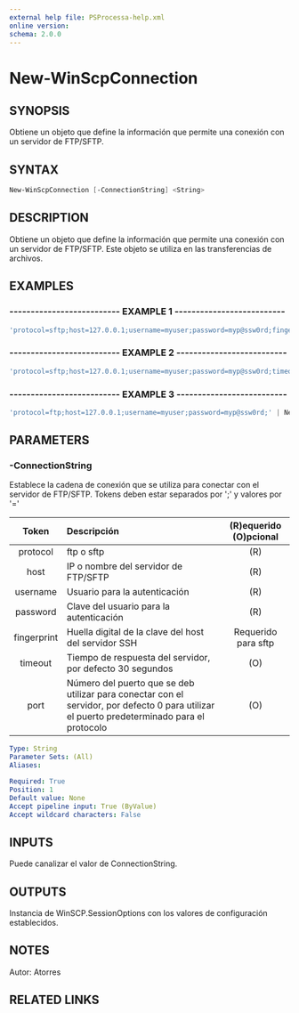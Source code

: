 ```yaml
---
external help file: PSProcessa-help.xml
online version: 
schema: 2.0.0
---
```


# New-WinScpConnection

## SYNOPSIS
Obtiene un objeto que define la información que permite una conexión con un servidor de FTP/SFTP.

## SYNTAX

```powershell
New-WinScpConnection [-ConnectionString] <String>
```

## DESCRIPTION
Obtiene un objeto que define la información que permite una conexión con un servidor de FTP/SFTP.
Este objeto se utiliza en las transferencias de archivos.

## EXAMPLES

### -------------------------- EXAMPLE 1 --------------------------
```powershell
'protocol=sftp;host=127.0.0.1;username=myuser;password=myp@ssw0rd;fingerprint=' | New-WinScpConnection
```

### -------------------------- EXAMPLE 2 --------------------------
```powershell
'protocol=sftp;host=127.0.0.1;username=myuser;password=myp@ssw0rd;timeout=300;port=5000;' | New-WinScpConnection
```

### -------------------------- EXAMPLE 3 --------------------------
```powershell
'protocol=ftp;host=127.0.0.1;username=myuser;password=myp@ssw0rd;' | New-WinScpConnection
```

## PARAMETERS

### -ConnectionString
Establece la cadena de conexión que se utiliza para conectar con el servidor de FTP/SFTP.
Tokens deben estar separados por ';' y valores por '='

| Token | Descripción | (R)equerido (O)pcional |
| :--------: |:-------------| :---:|
| protocol | ftp o sftp | (R) |
| host | IP o nombre del servidor de FTP/SFTP | (R) |
| username | Usuario para la autenticación | (R) |
| password | Clave del usuario para la autenticación | (R) |
| fingerprint | Huella digital de la clave del host del servidor SSH | Requerido para sftp |
| timeout | Tiempo de respuesta del servidor, por defecto 30 segundos | (O) |
| port | Número del puerto que se deb utilizar para conectar con el servidor, por defecto 0 para utilizar el puerto predeterminado para el protocolo | (O) |

```yaml
Type: String
Parameter Sets: (All)
Aliases: 

Required: True
Position: 1
Default value: None
Accept pipeline input: True (ByValue)
Accept wildcard characters: False
```

## INPUTS

Puede canalizar el valor de ConnectionString.

## OUTPUTS

Instancia de WinSCP.SessionOptions con los valores de configuración establecidos.

## NOTES
Autor: Atorres

## RELATED LINKS

